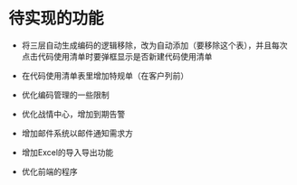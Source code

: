 # 待实现的功能
- 将三层自动生成编码的逻辑移除，改为自动添加（要移除这个表），并且每次点击代码使用清单时要弹框显示是否新建代码使用清单

- 在代码使用清单表里增加特规单（在客户列前）

- 优化编码管理的一些限制

- 优化战情中心，增加到期告警

- 增加邮件系统以邮件通知需求方

- 增加Excel的导入导出功能

- 优化前端的程序